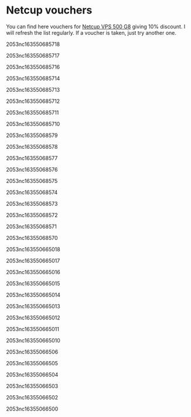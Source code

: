 # Netcup vouchers

You can find here vouchers for [Netcup VPS 500 G8](https://www.netcup.eu/bestellen/produkt.php?produkt=2006) giving 10% discount. I will refresh the list regularly. If a voucher is taken, just try another one.

2053nc163550685718

2053nc163550685717

2053nc163550685716

2053nc163550685714

2053nc163550685713

2053nc163550685712

2053nc163550685711

2053nc163550685710

2053nc16355068579

2053nc16355068578

2053nc16355068577

2053nc16355068576

2053nc16355068575

2053nc16355068574

2053nc16355068573

2053nc16355068572

2053nc16355068571

2053nc16355068570

2053nc163550665018

2053nc163550665017

2053nc163550665016

2053nc163550665015

2053nc163550665014

2053nc163550665013

2053nc163550665012

2053nc163550665011

2053nc163550665010

2053nc16355066506

2053nc16355066505

2053nc16355066504

2053nc16355066503

2053nc16355066502

2053nc16355066500
